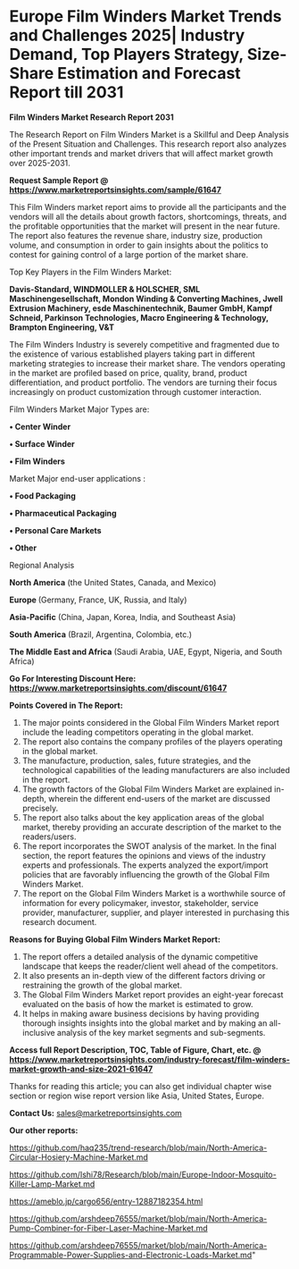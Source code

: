 # Europe Film Winders Market Trends and Challenges 2025| Industry Demand, Top Players Strategy, Size-Share Estimation and Forecast Report till 2031

<strong>Film Winders Market Research Report 2031</strong>

The Research Report on Film Winders Market is a Skillful and Deep Analysis of the Present Situation and Challenges. This research report also analyzes other important trends and market drivers that will affect market growth over 2025-2031.

<strong>Request Sample Report @ <a href=https://www.marketreportsinsights.com/sample/61647>https://www.marketreportsinsights.com/sample/61647</a></strong>

This Film Winders market report aims to provide all the participants and the vendors will all the details about growth factors, shortcomings, threats, and the profitable opportunities that the market will present in the near future. The report also features the revenue share, industry size, production volume, and consumption in order to gain insights about the politics to contest for gaining control of a large portion of the market share.

Top Key Players in the Film Winders Market:

<strong>Davis-Standard, WINDMOLLER & HOLSCHER, SML Maschinengesellschaft, Mondon Winding & Converting Machines, Jwell Extrusion Machinery, esde Maschinentechnik, Baumer GmbH, Kampf Schneid, Parkinson Technologies, Macro Engineering & Technology, Brampton Engineering, V&T</strong>

The Film Winders Industry is severely competitive and fragmented due to the existence of various established players taking part in different marketing strategies to increase their market share. The vendors operating in the market are profiled based on price, quality, brand, product differentiation, and product portfolio. The vendors are turning their focus increasingly on product customization through customer interaction.

Film Winders Market Major Types are:

<strong>• Center Winder

• Surface Winder

• Film Winders</strong>

Market Major end-user applications :

<strong>• Food Packaging

• Pharmaceutical Packaging

• Personal Care Markets

• Other</strong>

Regional Analysis

</u><strong><b>North America</b></strong> (the United States, Canada, and Mexico)

<strong><b>Europe </b></strong>(Germany, France, UK, Russia, and Italy)

<strong><b>Asia-Pacific</b></strong> (China, Japan, Korea, India, and Southeast Asia)

<strong><b>South America</b></strong> (Brazil, Argentina, Colombia, etc.)

<strong><b>The Middle East and Africa</b></strong> (Saudi Arabia, UAE, Egypt, Nigeria, and South Africa)

<strong>Go For Interesting Discount Here: <a href=https://www.marketreportsinsights.com/discount/61647>https://www.marketreportsinsights.com/discount/61647</a></strong>

<strong>Points Covered in The Report:</strong>
<ol>
  <li>The major points considered in the Global Film Winders Market report include the leading competitors operating in the global market.</li>
  <li>The report also contains the company profiles of the players operating in the global market.</li>
  <li>The manufacture, production, sales, future strategies, and the technological capabilities of the leading manufacturers are also included in the report.</li>
  <li>The growth factors of the Global Film Winders Market are explained in-depth, wherein the different end-users of the market are discussed precisely.</li>
  <li>The report also talks about the key application areas of the global market, thereby providing an accurate description of the market to the readers/users.</li>
  <li>The report incorporates the SWOT analysis of the market. In the final section, the report features the opinions and views of the industry experts and professionals. The experts analyzed the export/import policies that are favorably influencing the growth of the Global Film Winders Market.</li>
  <li>The report on the Global Film Winders Market is a worthwhile source of information for every policymaker, investor, stakeholder, service provider, manufacturer, supplier, and player interested in purchasing this research document.</li>
</ol>
<strong>Reasons for Buying Global Film Winders Market Report:</strong>

<ol>
  <li>The report offers a detailed analysis of the dynamic competitive landscape that keeps the reader/client well ahead of the competitors.</li>
  <li>It also presents an in-depth view of the different factors driving or restraining the growth of the global market.</li>
  <li>The Global Film Winders Market report provides an eight-year forecast evaluated on the basis of how the market is estimated to grow.</li>
  <li>It helps in making aware business decisions by having providing thorough insights insights into the global market and by making an all-inclusive analysis of the key market segments and sub-segments.</li>
</ol>
<strong>Access full Report Description, TOC, Table of Figure, Chart, etc. @ <a href=https://www.marketreportsinsights.com/industry-forecast/film-winders-market-growth-and-size-2021-61647>https://www.marketreportsinsights.com/industry-forecast/film-winders-market-growth-and-size-2021-61647</a></strong>


Thanks for reading this article; you can also get individual chapter wise section or region wise report version like Asia, United States, Europe.

<strong>Contact Us:</strong>
sales@marketreportsinsights.com

<strong>Our other reports:</strong>

<a href=https://github.com/haq235/trend-research/blob/main/North-America-Circular-Hosiery-Machine-Market.md>https://github.com/haq235/trend-research/blob/main/North-America-Circular-Hosiery-Machine-Market.md</a>

<a href=https://github.com/Ishi78/Research/blob/main/Europe-Indoor-Mosquito-Killer-Lamp-Market.md>https://github.com/Ishi78/Research/blob/main/Europe-Indoor-Mosquito-Killer-Lamp-Market.md</a>

<a href=https://ameblo.jp/cargo656/entry-12887182354.html>https://ameblo.jp/cargo656/entry-12887182354.html</a>

<a href=https://github.com/arshdeep76555/market/blob/main/North-America-Pump-Combiner-for-Fiber-Laser-Machine-Market.md>https://github.com/arshdeep76555/market/blob/main/North-America-Pump-Combiner-for-Fiber-Laser-Machine-Market.md</a>

<a href=https://github.com/arshdeep76555/market/blob/main/North-America-Programmable-Power-Supplies-and-Electronic-Loads-Market.md>https://github.com/arshdeep76555/market/blob/main/North-America-Programmable-Power-Supplies-and-Electronic-Loads-Market.md</a>"
